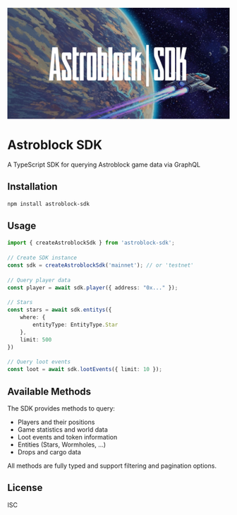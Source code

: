 ![Astroblock SDK Banner](./banner.jpg)

# Astroblock SDK

A TypeScript SDK for querying Astroblock game data via GraphQL

## Installation

```bash
npm install astroblock-sdk
```

## Usage

```typescript
import { createAstroblockSdk } from 'astroblock-sdk';

// Create SDK instance
const sdk = createAstroblockSdk('mainnet'); // or 'testnet'

// Query player data
const player = await sdk.player({ address: "0x..." });

// Stars
const stars = await sdk.entitys({
    where: {
        entityType: EntityType.Star
    },
    limit: 500
})

// Query loot events
const loot = await sdk.lootEvents({ limit: 10 });
```

## Available Methods

The SDK provides methods to query:
- Players and their positions
- Game statistics and world data
- Loot events and token information
- Entities (Stars, Wormholes, ...)
- Drops and cargo data

All methods are fully typed and support filtering and pagination options.

## License

ISC